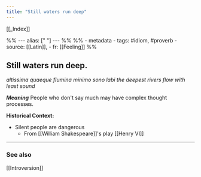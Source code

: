 ```yaml
---
title: "Still waters run deep"
---
```


[[_Index]]

%% ---
alias: [" "]
--- %%
%% - metadata
	- tags: #idiom, #proverb
	- source: [[Latin]], 
	- fr: [[Feeling]]
%%

## Still waters run deep.
 *altissima quaeque flumina minimo sono labi
 the deepest rivers flow with least sound*


***Meaning***
People who don't say much may have complex thought processes. 

**Historical Context:** 
- Silent people are dangerous
	- From [[William Shakespeare]]'s play [[Henry VI]]

-------------
### See also
[[Introversion]]

